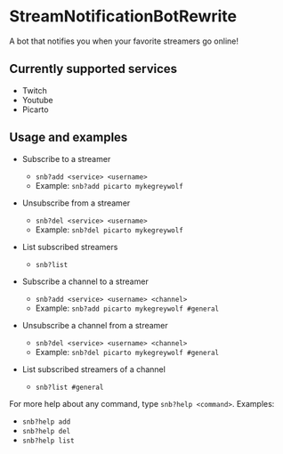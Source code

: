 # StreamNotificationBotRewrite

A bot that notifies you when your favorite streamers go online!

## Currently supported services

* Twitch
* Youtube
* Picarto

## Usage and examples

* Subscribe to a streamer
    * `snb?add <service> <username>`
    * Example: `snb?add picarto mykegreywolf`

* Unsubscribe from a streamer
    * `snb?del <service> <username>`
    * Example: `snb?del picarto mykegreywolf`
    
* List subscribed streamers
    * `snb?list`
    
* Subscribe a channel to a streamer
    * `snb?add <service> <username> <channel>`
    * Example: `snb?add picarto mykegreywolf #general`

* Unsubscribe a channel from a streamer
    * `snb?del <service> <username> <channel>`
    * Example: `snb?del picarto mykegreywolf #general`
    
* List subscribed streamers of a channel
    * `snb?list #general`

For more help about any command, type `snb?help <command>`.
Examples:
* `snb?help add`
* `snb?help del`
* `snb?help list`